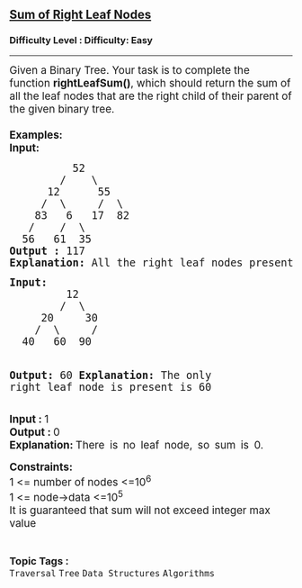 <h2><a href="https://www.geeksforgeeks.org/problems/sum-of-right-leaf-nodes/1?page=8&category=Tree&sortBy=submissions">Sum of Right Leaf Nodes</a></h2><h3>Difficulty Level : Difficulty: Easy</h3><hr><div class="problems_problem_content__Xm_eO"><p><span style="font-size: 14pt;">Given a Binary Tree. Your task is to complete the function <strong>rightLeafSum()</strong>, which should return the sum of all the&nbsp;leaf nodes that are the right child of their parent&nbsp;of the given binary tree.<br><strong><br>Examples:</strong><strong style="font-family: -apple-system, BlinkMacSystemFont, 'Segoe UI', Roboto, Oxygen, Ubuntu, Cantarell, 'Open Sans', 'Helvetica Neue', sans-serif;"><br>Input:</strong></span></p>
<pre><span style="font-size: 14pt;">          52
        /    \
      12      55
     /  \     /  \
    83   6   17  82
   /    /  \   
  56   61  35
<strong>Output : </strong>117
<strong>Explanation: </strong>All the right leaf nodes presents are 35, 82 which sums up to 117
</span></pre>
<pre><span style="font-size: 14pt;"><strong>Input:</strong>
         12
        /  \    
     20     30
    /  \     /
  40   60  90

<strong>Output: </strong>60
<strong>Explanation: </strong>The only right leaf node is present is 60<br></span></pre>
<pre style="font-family: -apple-system, 'system-ui', 'Segoe UI', Roboto, Oxygen, Ubuntu, Cantarell, 'Open Sans', 'Helvetica Neue', sans-serif; font-size: medium; white-space: normal;"><span style="font-size: 14pt;"><strong style="font-family: -apple-system, BlinkMacSystemFont, 'Segoe UI', Roboto, Oxygen, Ubuntu, Cantarell, 'Open Sans', 'Helvetica Neue', sans-serif;">Input : </strong><span style="font-family: -apple-system, BlinkMacSystemFont, 'Segoe UI', Roboto, Oxygen, Ubuntu, Cantarell, 'Open Sans', 'Helvetica Neue', sans-serif;">1</span><strong style="font-family: -apple-system, BlinkMacSystemFont, 'Segoe UI', Roboto, Oxygen, Ubuntu, Cantarell, 'Open Sans', 'Helvetica Neue', sans-serif;"><br></strong> <strong>Output : </strong>0 <br><strong>Explanation:&nbsp;</strong><span style="color: var(--text-color); font-family: -apple-system, BlinkMacSystemFont, 'Segoe UI', Roboto, Oxygen, Ubuntu, Cantarell, 'Open Sans', 'Helvetica Neue', sans-serif; word-spacing: 4px; white-space-collapse: break-spaces;">There is no leaf node, so sum is 0.</span></span></pre>
<p><span style="font-size: 14pt;"><strong>Constraints:</strong><br>1 &lt;= number of nodes &lt;=10<sup>6</sup><sup><br></sup>1 &lt;= node-&gt;data &lt;=10<sup>5</sup><sup><br></sup>It is guaranteed that sum will not exceed integer max value<br></span></p></div><br><p><span style=font-size:18px><strong>Topic Tags : </strong><br><code>Traversal</code>&nbsp;<code>Tree</code>&nbsp;<code>Data Structures</code>&nbsp;<code>Algorithms</code>&nbsp;